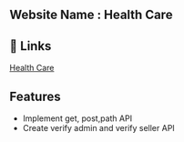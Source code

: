 ## Website Name : Health Care

## 🔗 Links

[Health Care](https://health-care-server-side.vercel.app/)

## Features

- Implement get, post,path API
- Create verify admin and verify seller API

